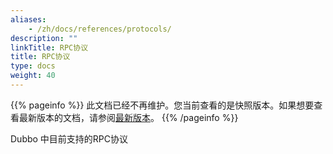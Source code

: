 ```yaml
---
aliases:
    - /zh/docs/references/protocols/
description: ""
linkTitle: RPC协议
title: RPC协议
type: docs
weight: 40
---
```




{{% pageinfo %}} 此文档已经不再维护。您当前查看的是快照版本。如果想要查看最新版本的文档，请参阅[最新版本](/zh-cn/docs3-v2/java-sdk/reference-manual/protocol/)。
{{% /pageinfo %}}

Dubbo 中目前支持的RPC协议